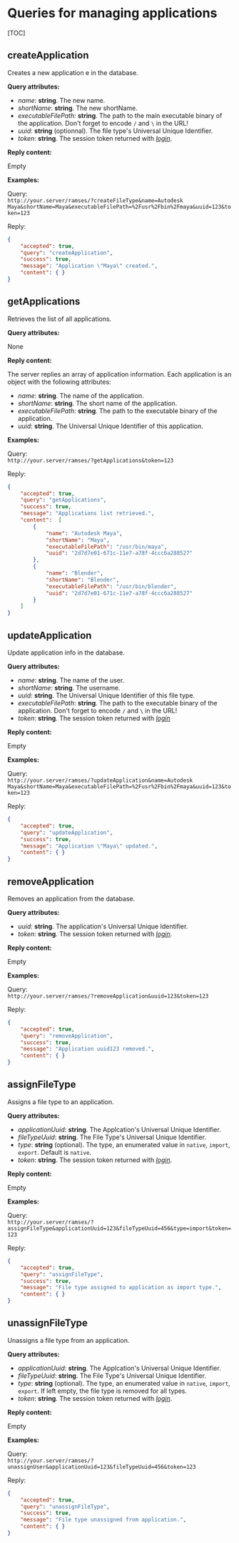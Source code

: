 # Queries for managing applications

[TOC]

## createApplication

Creates a new application e in the database.

**Query attributes:**

- *name*: **string**. The new name.
- *shortName*: **string**. The new shortName.
- *executableFilePath*: **string**. The path to the main executable binary of the application. Don't forget to encode `/` and `\` in the URL!
- *uuid*: **string** (optionnal). The file type's Universal Unique Identifier.
- *token*: **string**. The session token returned with [*login*](general.md#login).

**Reply content:**

Empty

**Examples:**

Query:  
`http://your.server/ramses/?createFileType&name=Autodesk Maya&shortName=Maya&executableFilePath=%2Fusr%2Fbin%2Fmaya&uuid=123&token=123`

Reply:

```json
{
    "accepted": true,
    "query": "createApplication",
    "success": true,
    "message": "Application \"Maya\" created.",
    "content": { }
}
```

## getApplications

Retrieves the list of all applications.

**Query attributes:**

None

**Reply content:**

The server replies an array of application information. Each application is an object with the following attributes:

- *name*: **string**. The name of the application.
- *shortName*: **string**. The short name of the application.
- *executableFilePath*: **string**. The path to the executable binary of the application.
- *uuid*: **string**. The Universal Unique Identifier of this application.

**Examples:**

Query:  
`http://your.server/ramses/?getApplications&token=123`

Reply:

```json
{
    "accepted": true,
    "query": "getApplications",
    "success": true,
    "message": "Applications list retrieved.",
    "content":  [
        {
            "name": "Autodesk Maya",
            "shortName": "Maya",
            "executableFilePath": "/usr/bin/maya",
            "uuid": "2d7d7e01-671c-11e7-a78f-4ccc6a288527"
        },
        {
            "name": "Blender",
            "shortName": "Blender",
            "executableFilePath": "/usr/bin/blender",
            "uuid": "2d7d7e01-671c-11e7-a78f-4ccc6a288527"
        }
    ]
}
```

## updateApplication

Update application info in the database.

**Query attributes:**

- *name*: **string**. The name of the user.
- *shortName*: **string**. The username.
- *uuid*: **string**. The Universal Unique Identifier of this file type.
- *executableFilePath*: **string**. The path to the executable binary of the application. Don't forget to encode `/` and `\` in the URL!
- *token*: **string**. The session token returned with [*login*](general.md#login)

**Reply content:**

Empty

**Examples:**

Query:  
`http://your.server/ramses/?updateApplication&name=Autodesk Maya&shortName=Maya&executableFilePath=%2Fusr%2Fbin%2Fmaya&uuid=123&token=123`

Reply:

```json
{
    "accepted": true,
    "query": "updateApplication",
    "success": true,
    "message": "Application \"Maya\" updated.",
    "content": { }
}
```

## removeApplication

Removes an application from the database.

**Query attributes:**

- *uuid*: **string**. The application's Universal Unique Identifier.
- *token*: **string**. The session token returned with [*login*](general.md#login).

**Reply content:**

Empty

**Examples:**

Query:  
`http://your.server/ramses/?removeApplication&uuid=123&token=123`

Reply:

```json
{
    "accepted": true,
    "query": "removeApplication",
    "success": true,
    "message": "Application uuid123 removed.",
    "content": { }
}
```


## assignFileType

Assigns a file type to an application.

**Query attributes:**

- *applicationUuid*: **string**. The Applcation's Universal Unique Identifier.
- *fileTypeUuid*: **string**. The File Type's Universal Unique Identifier.
- *type*: **string** (optional). The type, an enumerated value in `native`, `import`, `export`. Default is `native`.
- *token*: **string**. The session token returned with [*login*](general.md#login).

**Reply content:**

Empty

**Examples:**

Query:  
`http://your.server/ramses/?assignFileType&applicationUuid=123&fileTypeUuid=456&type=import&token=123`

Reply:

```json
{
    "accepted": true,
    "query": "assignFileType",
    "success": true,
    "message": "File type assigned to application as import type.",
    "content": { }
}
```

## unassignFileType

Unassigns a file type from an application.

**Query attributes:**

- *applicationUuid*: **string**. The Applcation's Universal Unique Identifier.
- *fileTypeUuid*: **string**. The File Type's Universal Unique Identifier.
- *type*: **string** (optional). The type, an enumerated value in `native`, `import`, `export`. If left empty, the file type is removed for all types.
- *token*: **string**. The session token returned with [*login*](general.md#login).

**Reply content:**

Empty

**Examples:**

Query:  
`http://your.server/ramses/?unassignUser&applicationUuid=123&fileTypeUuid=456&token=123`

Reply:

```json
{
    "accepted": true,
    "query": "unassignFileType",
    "success": true,
    "message": "File type unassigned from application.",
    "content": { }
}
```